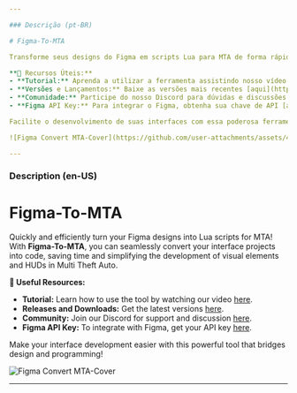```yaml
---

### Descrição (pt-BR)

# Figma-To-MTA

Transforme seus designs do Figma em scripts Lua para MTA de forma rápida e eficiente! Com o **Figma-To-MTA**, você pode converter seus projetos de interface em código de maneira simples, economizando tempo e facilitando o desenvolvimento de interfaces visuais e HUDs no Multi Theft Auto.

**🔗 Recursos Úteis:**
- **Tutorial:** Aprenda a utilizar a ferramenta assistindo nosso vídeo [aqui](https://youtu.be/mvAy16JpKMA).
- **Versões e Lançamentos:** Baixe as versões mais recentes [aqui](https://github.com/Trmxv9/Figma-To-MTA/releases).
- **Comunidade:** Participe do nosso Discord para dúvidas e discussões [aqui](https://discord.gg/rNAXhxN3hN).
- **Figma API Key:** Para integrar o Figma, obtenha sua chave de API [aqui](https://www.figma.com/developers/api#access-tokens).

Facilite o desenvolvimento de suas interfaces com essa poderosa ferramenta que conecta o mundo do design com a programação!

![Figma Convert MTA-Cover](https://github.com/user-attachments/assets/40a82369-dc8a-4758-86b7-4bdc76cc98b7)

---
```


### Description (en-US)

# Figma-To-MTA

Quickly and efficiently turn your Figma designs into Lua scripts for MTA! With **Figma-To-MTA**, you can seamlessly convert your interface projects into code, saving time and simplifying the development of visual elements and HUDs in Multi Theft Auto.

**🔗 Useful Resources:**
- **Tutorial:** Learn how to use the tool by watching our video [here](https://youtu.be/mvAy16JpKMA).
- **Releases and Downloads:** Get the latest versions [here](https://github.com/Trmxv9/Figma-To-MTA/releases).
- **Community:** Join our Discord for support and discussion [here](https://discord.gg/rNAXhxN3hN).
- **Figma API Key:** To integrate with Figma, get your API key [here](https://www.figma.com/developers/api#access-tokens).

Make your interface development easier with this powerful tool that bridges design and programming!

![Figma Convert MTA-Cover](https://github.com/user-attachments/assets/40a82369-dc8a-4758-86b7-4bdc76cc98b7)

---
